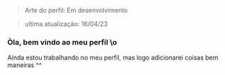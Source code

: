> Arte do perfil: Em desenvolvimento

> ultima atualização: 16/04/23

### Òla, bem vindo ao meu perfil \o

Ainda estou trabalhando no meu perfil, mas logo adicionarei coisas bem maneiras ^^
